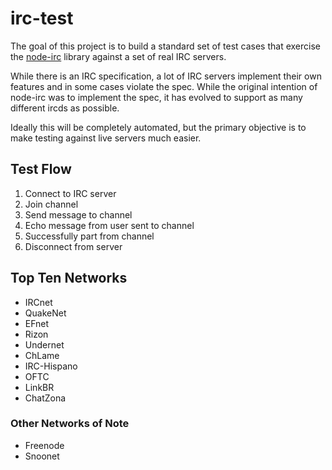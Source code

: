 # irc-test
The goal of this project is to build a standard set of test cases that exercise the [node-irc](https://github.com/martynsmit/node-irc) library against a set of real IRC servers.

While there is an IRC specification, a lot of IRC servers implement their own features and in some cases violate the spec. While the original intention of node-irc was to implement the spec, it has evolved to support as many different ircds as possible.

Ideally this will be completely automated, but the primary objective is to make testing against live servers much easier.

## Test Flow
1. Connect to IRC server
2. Join channel
3. Send message to channel
4. Echo message from user sent to channel
5. Successfully part from channel
6. Disconnect from server

## Top Ten Networks
- IRCnet
- QuakeNet
- EFnet
- Rizon
- Undernet
- ChLame
- IRC-Hispano
- OFTC
- LinkBR
- ChatZona

### Other Networks of Note
- Freenode
- Snoonet